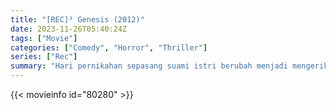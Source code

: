 ```yaml
---
title: "[REC]³ Genesis (2012)"
date: 2023-11-26T05:40:24Z
tags: ["Movie"]
categories: ["Comedy", "Horror", "Thriller"]
series: ["Rec"]
summary: "Hari pernikahan sepasang suami istri berubah menjadi mengerikan karena beberapa tamu mulai menunjukkan tanda-tanda penyakit aneh."
---
```


<mux-player stream-type="on-demand"
src="https://kp3d-my.sharepoint.com/personal/ryoo_kp3d_onmicrosoft_com/_layouts/15/download.aspx?share=ESqDHX6NZt1Mu79Yb5BNlksBrgbYHK_lyzwBsdmWAPWnHQ" prefer-playback="mse" controls>

</mux-player>


{{< movieinfo id="80280" >}}

<script src="https://cdn.jsdelivr.net/npm/@mux/mux-player"></script>

 <script type="application/ld+json ">
{
"@context": "https://schema.org/",
"@type": "VideoObject",
"name": "[REC]³ Genesis (2012)",
"contentUrl": "https://stream.mux.com/GgPonTJRl9ktpsgj7TLZfR9odloslh00edeelX8a9DEQ.m3u8",
"thumbnailUrl": "https://www.themoviedb.org/t/p/original/zRu5xBzTr1FHSQSAu5hqndMWQ1Z.jpg?width=314&fit_mode=preserve&time=25",
"uploadDate": "2023-11-26T05:40:24Z",
}

</script>